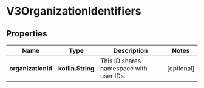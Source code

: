 
# V3OrganizationIdentifiers

## Properties
Name | Type | Description | Notes
------------ | ------------- | ------------- | -------------
**organizationId** | **kotlin.String** | This ID shares namespace with user IDs. |  [optional]



